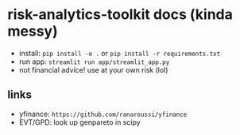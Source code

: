# risk-analytics-toolkit docs (kinda messy)

- install: `pip install -e .` or `pip install -r requirements.txt`
- run app: `streamlit run app/streamlit_app.py`
- not financial advice! use at your own risk (lol)

## links
- yfinance: `https://github.com/ranaroussi/yfinance`
- EVT/GPD: look up genpareto in scipy 